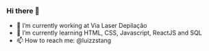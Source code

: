 ### Hi there 👋

- 🔭 I’m currently working at Via Laser Depilação
- 🌱 I’m currently learning HTML, CSS, Javascript, ReactJS and SQL
- 📫 How to reach me: @luizzstang


